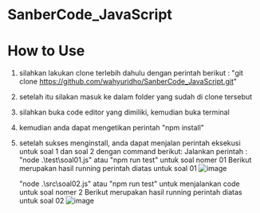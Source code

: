# SanberCode_JavaScript

# How to Use

1. silahkan lakukan clone terlebih dahulu dengan perintah berikut : "git clone https://github.com/wahyuridho/SanberCode_JavaScript.git"
2. setelah itu silakan masuk ke dalam folder yang sudah di clone tersebut
3. silahkan buka code editor yang dimiliki, kemudian buka terminal
4. kemudian anda dapat mengetikan perintah "npm install"
5. setelah sukses menginstall, anda dapat menjalan perintah eksekusi untuk soal 1 dan soal 2 dengan command berikut:
   Jalankan perintah :
   "node .\test\soal01.js" atau "npm run test" untuk soal nomer 01
   Berikut merupakan hasil running perintah diatas untuk soal 01
   ![image](https://github.com/wahyuridho/SanberCode_JavaScript/assets/49488222/17435690-df46-41ad-8df0-c58539ced426)

   "node .\src\soal02.js" atau "npm run test" untuk menjalankan code untuk soal nomer 2
   Berikut merupakan hasil running perintah diatas untuk soal 02
   ![image](https://github.com/wahyuridho/SanberCode_JavaScript/assets/49488222/c56865d8-8277-4922-8c80-b16060b758b6)
